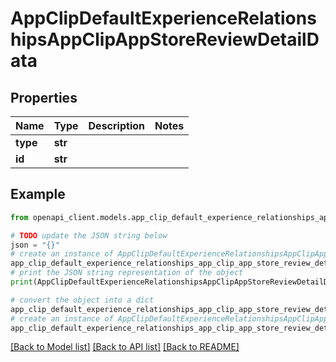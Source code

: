 # AppClipDefaultExperienceRelationshipsAppClipAppStoreReviewDetailData


## Properties

Name | Type | Description | Notes
------------ | ------------- | ------------- | -------------
**type** | **str** |  | 
**id** | **str** |  | 

## Example

```python
from openapi_client.models.app_clip_default_experience_relationships_app_clip_app_store_review_detail_data import AppClipDefaultExperienceRelationshipsAppClipAppStoreReviewDetailData

# TODO update the JSON string below
json = "{}"
# create an instance of AppClipDefaultExperienceRelationshipsAppClipAppStoreReviewDetailData from a JSON string
app_clip_default_experience_relationships_app_clip_app_store_review_detail_data_instance = AppClipDefaultExperienceRelationshipsAppClipAppStoreReviewDetailData.from_json(json)
# print the JSON string representation of the object
print(AppClipDefaultExperienceRelationshipsAppClipAppStoreReviewDetailData.to_json())

# convert the object into a dict
app_clip_default_experience_relationships_app_clip_app_store_review_detail_data_dict = app_clip_default_experience_relationships_app_clip_app_store_review_detail_data_instance.to_dict()
# create an instance of AppClipDefaultExperienceRelationshipsAppClipAppStoreReviewDetailData from a dict
app_clip_default_experience_relationships_app_clip_app_store_review_detail_data_from_dict = AppClipDefaultExperienceRelationshipsAppClipAppStoreReviewDetailData.from_dict(app_clip_default_experience_relationships_app_clip_app_store_review_detail_data_dict)
```
[[Back to Model list]](../README.md#documentation-for-models) [[Back to API list]](../README.md#documentation-for-api-endpoints) [[Back to README]](../README.md)


